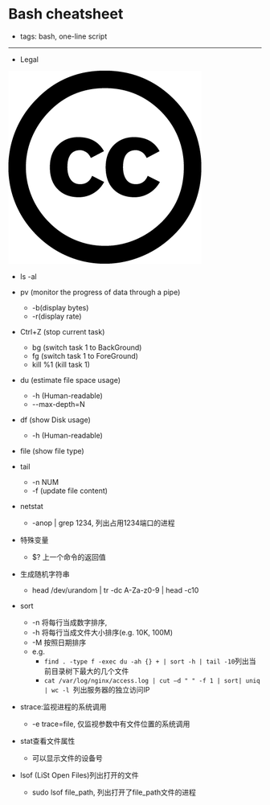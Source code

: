 # Bash cheatsheet

- tags: bash, one-line script

* * *

- Legal

![Creative Commons License 3.0](CC.png "CC 3.0")
 
- ls -al
- pv (monitor the progress of data through a pipe)
  - -b(display bytes)
  - -r(display rate)
- Ctrl+Z (stop current task)
  - bg (switch task 1 to BackGround)
  - fg (switch task 1 to ForeGround)
  - kill %1 (kill task 1)
- du (estimate file space usage)
  - -h (Human-readable)
  - --max-depth=N
- df (show Disk usage)
  - -h (Human-readable)
- file (show file type)

- tail
  - -n NUM
  - -f (update file content)

- netstat
  - -anop | grep 1234, 列出占用1234端口的进程
- 特殊变量
  - $? 上一个命令的返回值
- 生成随机字符串
  - head /dev/urandom | tr -dc A-Za-z0-9 | head -c10
- sort
  - -n 将每行当成数字排序,
  - -h 将每行当成文件大小排序(e.g. 10K, 100M)
  - -M 按照日期排序
  - e.g.
    - `find . -type f -exec du -ah {} + | sort -h | tail -10`列出当前目录树下最大的几个文件
    - `cat /var/log/nginx/access.log | cut –d " " -f 1 | sort| uniq | wc -l `列出服务器的独立访问IP
- strace:监视进程的系统调用
  - -e trace=file, 仅监视参数中有文件位置的系统调用
- stat查看文件属性
  - 可以显示文件的设备号
- lsof (LiSt Open Files)列出打开的文件
  - sudo lsof file_path, 列出打开了file_path文件的进程
